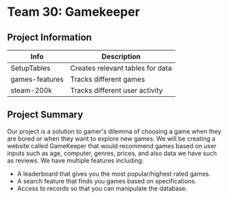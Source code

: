 # Team 30: Gamekeeper

## Project Information

|   Info      |        Description     |
| ----------- | ---------------------- |
|  SetupTables      |       Creates relevant tables for data      |
| games-features  |      Tracks different games    |
| steam-200k  |      Tracks different user activity     |

## Project Summary
Our project is a solution to gamer's dilemma of choosing a game when they are bored or when they want to explore new games. We will be creating a website called GameKeeper that would recommend games based on user inputs such as age, computer, genres, prices, and also data we have such as reviews. We have multiple features including:
* A leaderboard that gives you the most popular/highest rated games.
* A search feature that finds you games based on specifications.
* Access to records so that you can manipulate the database.
